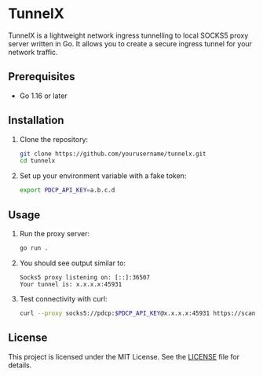 # TunnelX

TunnelX is a lightweight network ingress tunnelling to local SOCKS5 proxy server written in Go. It allows you to create a secure ingress tunnel for your network traffic.

## Prerequisites

- Go 1.16 or later

## Installation

1. Clone the repository:
    ```sh
    git clone https://github.com/yourusername/tunnelx.git
    cd tunnelx
    ```

2. Set up your environment variable with a fake token:
    ```sh
    export PDCP_API_KEY=a.b.c.d
    ```

## Usage

1. Run the proxy server:
    ```sh
    go run .
    ```

2. You should see output similar to:
    ```
    Socks5 proxy listening on: [::]:36507
    Your tunnel is: x.x.x.x:45931
    ```

3. Test connectivity with curl:
    ```sh
    curl --proxy socks5://pdcp:$PDCP_API_KEY@x.x.x.x:45931 https://scanme.sh
    ```


## License

This project is licensed under the MIT License. See the [LICENSE](LICENSE) file for details.
